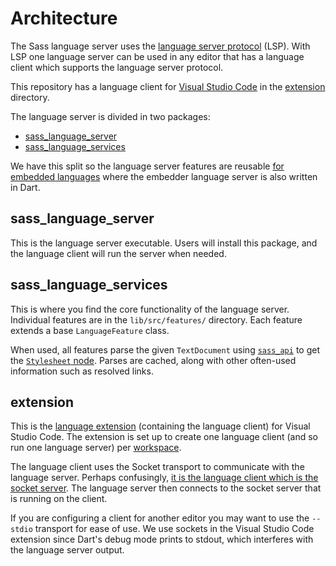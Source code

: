 # Architecture

The Sass language server uses the [language server protocol](https://microsoft.github.io/language-server-protocol/) (LSP). With LSP one language server can be used in any editor that has a language client which supports the language server protocol.

This repository has a language client for [Visual Studio Code](https://code.visualstudio.com/) in the [extension](../../extension/) directory.

The language server is divided in two packages:

- [sass_language_server](./pkgs/sass_language_server/)
- [sass_language_services](./pkgs/sass_language_services/)

We have this split so the language server features are reusable [for embedded languages](https://code.visualstudio.com/api/language-extensions/embedded-languages) where the embedder language server is also written in Dart.

## sass_language_server

This is the language server executable. Users will install this package, and the language client will run the server when needed.

## sass_language_services

This is where you find the core functionality of the language server. Individual features are in the `lib/src/features/` directory. Each feature extends a base `LanguageFeature` class.

When used, all features parse the given `TextDocument` using [`sass_api`](https://pub.dev/packages/sass_api) to get the [`Stylesheet` node](https://pub.dev/documentation/sass_api/latest/sass/Stylesheet-class.html). Parses are cached, along with other often-used information such as resolved links.

## extension

This is the [language extension](https://code.visualstudio.com/api/language-extensions/overview) (containing the language client) for Visual Studio Code. The extension is set up to create one language client (and so run one language server) per [workspace](https://code.visualstudio.com/docs/editor/multi-root-workspaces).

The language client uses the Socket transport to communicate with the language server. Perhaps confusingly, [it is the language client which is the socket server](https://github.com/microsoft/vscode-languageserver-node/issues/245#issuecomment-336054699). The language server then connects to the socket server that is running on the client.

If you are configuring a client for another editor you may want to use the `--stdio` transport for ease of use. We use sockets in the Visual Studio Code extension since Dart's debug mode prints to stdout, which interferes with the language server output.
